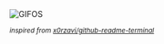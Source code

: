<div align="justify">
<picture>
    <source media="(prefers-color-scheme: dark)" srcset="https://i.ibb.co/9HJ14yws/output-gif.gif">
    <source media="(prefers-color-scheme: light)" srcset="https://i.ibb.co/9HJ14yws/output-gif.gif">
    <img alt="GIFOS" src="https://i.ibb.co/9HJ14yws/output-gif.gif">
</picture>

<sub><i>inspired from [x0rzavi/github-readme-terminal](https://github.com/x0rzavi/github-readme-terminal)</i></sub>

</div>

<!-- Image deletion URL: https://ibb.co/F49yY8sg/e8de58e8dd4278b42cc4196b594c382d -->